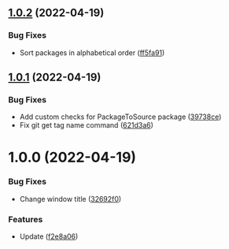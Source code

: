 ## [1.0.2](https://github.com/Prybh/PackageToSource/compare/v1.0.1...v1.0.2) (2022-04-19)


### Bug Fixes

* Sort packages in alphabetical order ([ff5fa91](https://github.com/Prybh/PackageToSource/commit/ff5fa916eecb9891049e5709c4a1a4f2f9d65a25))

## [1.0.1](https://github.com/Prybh/PackageToSource/compare/v1.0.0...v1.0.1) (2022-04-19)


### Bug Fixes

* Add custom checks for PackageToSource package ([39738ce](https://github.com/Prybh/PackageToSource/commit/39738ceb5afc8425111e56ff86d1c0a358166426))
* Fix git get tag name command ([621d3a6](https://github.com/Prybh/PackageToSource/commit/621d3a69b3ed055ab9a6888be5aa2ac9365e96d7))

# 1.0.0 (2022-04-19)


### Bug Fixes

* Change window title ([32692f0](https://github.com/Prybh/PackageToSource/commit/32692f02fb5a33bab474ebc53614069d458b2787))


### Features

* Update ([f2e8a06](https://github.com/Prybh/PackageToSource/commit/f2e8a06c8a2d5a926e60ee5b3026a74080ba8c34))
